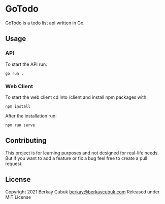 # GoTodo
GoTodo is a todo list api written in Go.

## Usage

### API
To start the API run:

`go run .`

### Web Client
To start the web client cd into /client and install npm packages with:

`npm install`

After the installation run:

`npm run serve`

## Contributing
This project is for learning purposes and not designed for real-life needs. But if you want to add a feature or fix a bug feel free to create a pull request.

## License
Copyright 2021 Berkay Çubuk berkay@berkaycubuk.com
Released under MIT License
